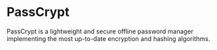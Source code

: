 # PassCrypt
PassCrypt is a lightweight and secure offline password manager implementing the most up-to-date encryption and hashing algorithms. 
